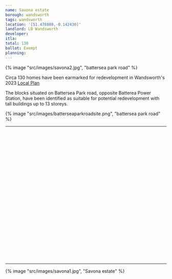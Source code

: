 ```yaml
---
name: Savona estate 
borough: wandsworth
tags: wandsworth
location: '[51.478880,-0.142430]'
landlord: LB Wandsworth 
developer: 
itla:
total: 130
ballot: Exempt
planning: 
---
```

{% image "src/images/savona2.jpg", "battersea park road" %}

Circa 130 homes have been earmarked for redevelopment in Wandsworth's 2023 [Local Plan](https://www.wandsworth.gov.uk/media/large/adopted_local_plan.pdf)

The blocks situated on Battersea Park road, opposite Batterea Power Station, have been identified as suitable for potential redevelopment with tall buildings up to 13 storeys.

{% image "src/images/batterseaparkroadsite.png", "battersea park road" %}

---

<!------------THE CODE BELOW RENDERS THE MAP - DO NOT EDIT! ---------------------------->

<div id="map" style="width: 100%; height: 400px;"></div>

<script>
  var map = L.map('map').setView({{ location }}, 13);
  L.tileLayer('https://tile.openstreetmap.org/{z}/{x}/{y}.png', {
  maxZoom: 19,
attribution: '&copy; <a href="http://www.openstreetmap.org/copyright">OpenStreetMap</a>'
}).addTo(map);
var circle = L.circle({{ location }}, {
    color: 'red',
    fillColor: '#f03',
    fillOpacity: 0.5,
    radius: 500
}).addTo(map);
</script>

---

{% image "src/images/savona1.jpg", "Savona estate" %}
